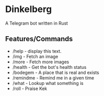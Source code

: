 # Dinkelberg

A Telegram bot written in Rust

## Features/Commands

- /help - display this text.
- /img - Fetch an image
- /more - Fetch more images
- /health - Get the bot's health status
- /bodegem - A place that is real and exists
- /remindme - Remind me in a given time
- /what - Lookup what something is
- /roll - Praise Kek
